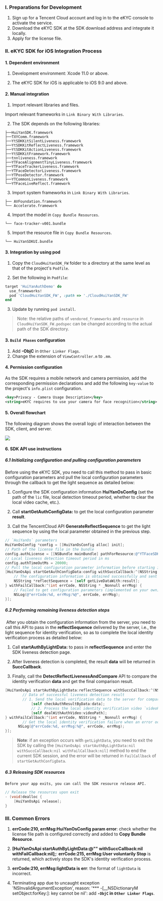 ### I. Preparations for Development

1. Sign up for a Tencent Cloud account and log in to the eKYC console to activate the service.
2. Download the eKYC SDK at the SDK download address and integrate it locally.
3. Apply for the license file.



### II. eKYC SDK for iOS Integration Process

#### 1. Dependent environment

1. Development environment: Xcode 11.0 or above.

2. The eKYC SDK for iOS is applicable to iOS 9.0 and above.

   

#### 2. Manual integration

1. Import relevant libraries and files.

Import relevant frameworks in `Link Binary With Libraries`.

2. The SDK depends on the following libraries:

```
├──HuiYanSDK.framework
├──TXYComm.framework
├──YtSDKKitSilentLiveness.framework
├──YtSDKKitReflectLiveness.framework
├──YtSDKKitActionLiveness.framework
├──YtSDKKitFramework.framework
├──tnnliveness.framework
├──YTFaceAlignmentTinyLiveness.framework
├──YTFaceTrackerLiveness.framework
├──YTFaceDetectorLiveness.framework
├──YTPoseDetector.framework
├──YTCommonLiveness.framework
└──YTFaceLiveReflect.framework
```

3. Import system frameworks in `Link Binary With Libraries`.

```
├── AVFoundation.framework
└── Accelerate.framework
```

4. Import the model in `Copy Bundle Resources`.

```
└── face-tracker-v001.bundle
```

5. Import the resource file in `Copy Bundle Resources`.

```
└── HuiYanSDKUI.bundle
```



#### 3. Integration by using pod

1. Copy the `CloudHuiYanSDK_FW` folder to a directory at the same level as that of the project's `Podfile`.

   

2. Set the following in `Podfile`:

```ruby
target 'HuiYanAuthDemo' do
  use_frameworks! 
  pod 'CloudHuiYanSDK_FW', :path => './CloudHuiYanSDK_FW'
end
```

3. Update by running `pod install`.

>Note: the relative paths of `vendored_frameworks` and `resource` in `CloudHuiYanSDK_FW.podspec` can be changed according to the actual path of the SDK directory.



#### 3. `Build Phases` configuration

1. Add **-ObjC** in `Other Linker Flags`.
2. Change the extension of `ViewController.m` to `.mm`.



#### 4. Permission configuration

As the SDK requires a mobile network and camera permission, add the corresponding permission declarations and add the following `key-value` to the project's `info.plist` configuration.

```xml
<key>Privacy - Camera Usage Description</key>
<string>eKYC requires to use your camera for face recognition</string>
```



#### 5. Overall flowchart

The following diagram shows the overall logic of interaction between the SDK, client, and server.

![](https://ai-sdk-release-1254418846.cos.ap-guangzhou.myqcloud.com/huiyan/image/%E6%B5%B7%E5%A4%96%E7%89%88%E4%BA%A4%E4%BA%92%E5%9B%BEv2.png)





#### 6. SDK API use instructions

##### 6.1 Initializing configuration and pulling configuration parameters

Before using the eKYC SDK, you need to call this method to pass in basic configuration parameters and pull the local configuration parameters through the callback to get the light sequence as detailed below:

1. Configure the SDK configuration information **HuiYanOsConfig** (set the path of the `lic` file, local detection timeout period, whether to clear the local video cache, etc.).

2. Call **startGetAuthConfigData:** to get the local configuration parameter **result**.

3. Call the TencentCloud API **GenerateReflectSequence** to get the light sequence by using the local parameter obtained in the previous step.

```objective-c
// `HuiYanOs` parameters
HuiYanOsConfig *config = [[HuiYanOsConfig alloc] init];
// Path of the license file in the bundle
config.authLicense = [[NSBundle mainBundle] pathForResource:@"YTFaceSDK.license" ofType:@""];
// Local liveness detection timeout period in ms
config.authTimeOutMs = 20000;
// Pull the local configuration parameter information before starting identity verification
[HuiYanOsApi startGetAuthConfigData:config withSuccCallback:^(NSString * _Nonnull result) {
  	// The configuration information is obtained successfully and sent to the server to get the verification start configuration and the light sequence delivered by the server (implemented on your own)
  	NSString *reflectSequence = [self getLiveDataWith:result];
} withFailCallback:^(int errCode, NSString * _Nonnull errMsg) {
  	// Failed to get configuration parameters (implemented on your own)
    NSLog(@"errCode:%d, errMsg:%@", errCode, errMsg);
}];
```



##### 6.2 Performing remaining liveness detection steps

​	After you obtain the configuration information from the server, you need to call this API to pass in the **reflectSequence** delivered by the server, i.e., the light sequence for identity verification, so as to complete the local identity verification process as detailed below:

1. Call **startAuthByLightData:** to pass in **reflectSequence** and enter the SDK liveness detection page.

2. After liveness detection is completed, the result **data** will be returned in **SuccCallback**.

3. Finally, call the **DetectReflectLivenessAndCompare** API to compare the identity verification **data** and get the final comparison result.

```objective-c
[HuiYanOsApi startAuthByLightData:reflectSequence withSuccCallback:^(NSData * _Nonnull data, NSString * _Nonnull videoPath) {
     	// Data of successful liveness detection result
  		// 1. Send the local verification data to the server for comparison and verification to get the final result (implemented on your own)
		 	[self checkAuthResultByData:data];
			// 2. Process the local identity verification video `videoPath` (implemented on your own)
			[self dealWithAuthVideo:videoPath];
} withFailCallback:^(int errCode, NSString * _Nonnull errMsg) {
  		// Get the local identity verification failure when an error occurs
      NSLog(@"errCode:%d, errMsg:%@", errCode, errMsg);
}];
```

>**Note**: if an exception occurs with `getLightData`, you need to exit the SDK by calling the `[HuiYanOsApi startAuthByLightData:nil withSuccCallback:nil withFailCallback:nil]` method to end the current SDK session, and the error will be returned in `FailCallback` of `startGetAuthConfigData`.



##### 6.3 Releasing SDK resources

	Before your app exits, you can call the SDK resource release API.

```objective-c
// Release the resources upon exit
- (void)dealloc {
    [HuiYanOsApi release];
}
```



### III. Common Errors

1. **errCode:210, errMsg:HuiYanOsConfig param error**: check whether the license file path is configured correctly and added to **Copy Bundle Resource**.

2. **[HuiYanOsApi startAuthByLightData:@"" withSuccCallback:nil withFailCallback:nil];**: **errCode:215, errMsg:User voluntarily Stop** is returned, which actively stops the SDK's identity verification process.

3. **errCode:210, errMsg:lightData is err**: the format of `lightData` is incorrect.
4. Terminating app due to uncaught exception 'NSInvalidArgumentException', reason: '\**\* -[__NSDictionaryM setObject:forKey:]: key cannot be nil': add **`-ObjC` in `Other Linker Flags`**.

